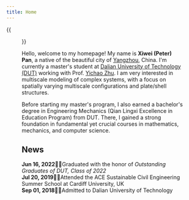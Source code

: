 ```yaml
---
title: Home
---
```


{{<figure src="Xiwei_Portrait.JPG" title="Me at Jinji Lake in Suzhou, Summer 2023 (Credit goes to Hu)" width="500">}}

Hello, welcome to my homepage! My name is **Xiwei (Peter) Pan**, a native of the beautiful city of [Yangzhou](https://en.wikipedia.org/wiki/Yangzhou), China. I'm currently a master's student at [Dalian University of Technology (DUT)](https://www.dlut.edu.cn/) working with Prof. [Yichao Zhu](http://faculty.dlut.edu.cn/zhuyc/zh_CN/index/968943/list/index.htm). I am very interested in multiscale modeling of complex systems, with a focus on spatially varying multiscale configurations and plate/shell structures.

Before starting my master's program, I also earned a bachelor's degree in Engineering Mechanics (Qian Lingxi Excellence in Education Program) from DUT. There, I gained a strong foundation in fundamental yet crucial courses in mathematics, mechanics, and computer science.

## News

**Jun 16, 2022**&#20;&#20;Graduated with the honor of *Outstanding Graduates of DUT, Class of 2022*\
**Jul 20, 2019**&#20;&#20;Attended the ACE Sustainable Civil Engineering Summer School at Cardiff University, UK\
**Sep 01, 2018**&#20;&#20;Admitted to Dalian University of Technology

